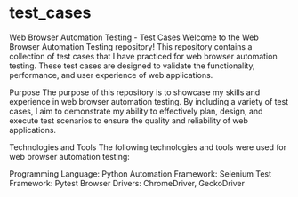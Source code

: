 # test_cases
Web Browser Automation Testing - Test Cases
Welcome to the Web Browser Automation Testing repository! This repository contains a collection of test cases that I have practiced for web browser automation testing. These test cases are designed to validate the functionality, performance, and user experience of web applications.

Purpose
The purpose of this repository is to showcase my skills and experience in web browser automation testing. By including a variety of test cases, I aim to demonstrate my ability to effectively plan, design, and execute test scenarios to ensure the quality and reliability of web applications.

Technologies and Tools
The following technologies and tools were used for web browser automation testing:

Programming Language: Python
Automation Framework: Selenium
Test Framework: Pytest
Browser Drivers: ChromeDriver, GeckoDriver
